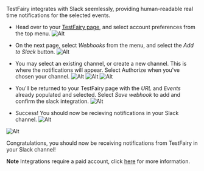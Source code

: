 TestFairy integrates with Slack seemlessly, providing human-readable real time notifications for the selected events. 

* Head over to your [TestFairy page](https://app.testfairy.com), and select account preferences from the top menu. 
![Alt](http://docs.testfairy.com/img/integrations/slack/slack_01.png)

* On the next page, select _Webhooks_ from the menu, and select the _Add to Slack_ button.
![Alt](http://docs.testfairy.com/img/integrations/slack/slack_02.png)

* You may select an existing channel, or create a new channel. This is where the notifications will appear. Select Authorize when you've chosen your channel.
![Alt](http://docs.testfairy.com/img/integrations/slack/slack_03.png)
![Alt](http://docs.testfairy.com/img/integrations/slack/slack_04.png)
![Alt](http://docs.testfairy.com/img/integrations/slack/slack_05.png)

* You'll be returned to your TestFairy page with the _URL_ and _Events_ already populated and selected. Select _Save webhook_ to add and confirm the slack integration.
![Alt](http://docs.testfairy.com/img/integrations/slack/slack_06.png)

* Success! You should now be recieving notifications in your Slack channel.
![Alt](http://docs.testfairy.com/img/integrations/slack/slack_07.png)

![Alt](http://docs.testfairy.com/img/api/webhooks/slack-preview.png)

Congratulations, you should now be receiving notifications from TestFairy in your Slack channel!

**Note** Integrations require a paid account, click [here](https://www.testfairy.com/pricing) for more information.